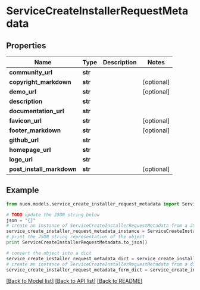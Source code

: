 # ServiceCreateInstallerRequestMetadata


## Properties

Name | Type | Description | Notes
------------ | ------------- | ------------- | -------------
**community_url** | **str** |  | 
**copyright_markdown** | **str** |  | [optional] 
**demo_url** | **str** |  | [optional] 
**description** | **str** |  | 
**documentation_url** | **str** |  | 
**favicon_url** | **str** |  | [optional] 
**footer_markdown** | **str** |  | [optional] 
**github_url** | **str** |  | 
**homepage_url** | **str** |  | 
**logo_url** | **str** |  | 
**post_install_markdown** | **str** |  | [optional] 

## Example

```python
from nuon.models.service_create_installer_request_metadata import ServiceCreateInstallerRequestMetadata

# TODO update the JSON string below
json = "{}"
# create an instance of ServiceCreateInstallerRequestMetadata from a JSON string
service_create_installer_request_metadata_instance = ServiceCreateInstallerRequestMetadata.from_json(json)
# print the JSON string representation of the object
print ServiceCreateInstallerRequestMetadata.to_json()

# convert the object into a dict
service_create_installer_request_metadata_dict = service_create_installer_request_metadata_instance.to_dict()
# create an instance of ServiceCreateInstallerRequestMetadata from a dict
service_create_installer_request_metadata_form_dict = service_create_installer_request_metadata.from_dict(service_create_installer_request_metadata_dict)
```
[[Back to Model list]](../README.md#documentation-for-models) [[Back to API list]](../README.md#documentation-for-api-endpoints) [[Back to README]](../README.md)



